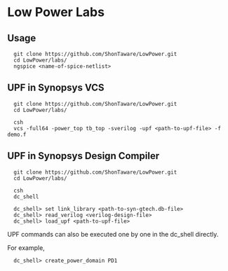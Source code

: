 # Low Power Labs

## Usage

```
  git clone https://github.com/ShonTaware/LowPower.git
  cd LowPower/labs/
  ngspice <name-of-spice-netlist>
```

## UPF in Synopsys VCS
```
  git clone https://github.com/ShonTaware/LowPower.git
  cd LowPower/labs/
  
  csh
  vcs -full64 -power_top tb_top -sverilog -upf <path-to-upf-file> -f demo.f  
```


## UPF in Synopsys Design Compiler
```
  git clone https://github.com/ShonTaware/LowPower.git
  cd LowPower/labs/
  
  csh
  dc_shell
  
  dc_shell> set link_library <path-to-syn-gtech.db-file>
  dc_shell> read_verilog <verilog-design-file>
  dc_shell> load_upf <path-to-upf-file>
```

UPF commands can also be executed one by one in the dc_shell directly. 

For example,
```
  dc_shell> create_power_domain PD1
```

